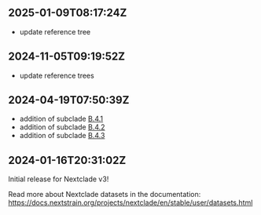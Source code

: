 ## 2025-01-09T08:17:24Z

 - update reference tree


## 2024-11-05T09:19:52Z

 - update reference trees

## 2024-04-19T07:50:39Z

- addition of subclade [B.4.1](https://github.com/influenza-clade-nomenclature/seasonal_A-H3N2_NA/blob/main/subclades/B.4.1.yml)
- addition of subclade [B.4.2](https://github.com/influenza-clade-nomenclature/seasonal_A-H3N2_NA/blob/main/subclades/B.4.2.yml)
- addition of subclade [B.4.3](https://github.com/influenza-clade-nomenclature/seasonal_A-H3N2_NA/blob/main/subclades/B.4.3.yml)


## 2024-01-16T20:31:02Z

Initial release for Nextclade v3!

Read more about Nextclade datasets in the documentation: https://docs.nextstrain.org/projects/nextclade/en/stable/user/datasets.html
